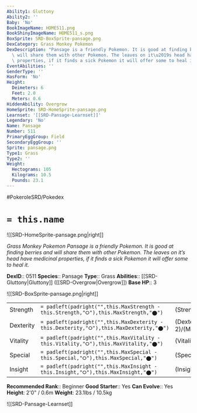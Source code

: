```yaml
---
Ability1: Gluttony
Ability2: ''
Baby: 'No'
BookImageName: HOME511.png
BookShinyImageName: HOME511_s.png
BoxSprite: SRD-BoxSprite-pansage.png
DexCategory: Grass Monkey Pokemon
DexDescription: "Pansage is a friendly Pokemon. It is good at finding berries and\
  \ will share them with other Pokemon. The leaves on it\u2019s head have medicinal\
  \ properties, if it finds a sick Pokemon it will offer some to heal it."
EventAbilities: ''
GenderType: ''
HasForm: 'No'
Height:
  Deimeters: 6
  Feet: 2.0
  Meters: 0.6
HiddenAbility: Overgrow
HomeSprite: SRD-HomeSprite-pansage.png
Learnset: '[[SRD-Pansage-Learnset]]'
Legendary: 'No'
Name: Pansage
Number: 511
PrimaryEggGroup: Field
SecondaryEggGroup: ''
Sprite: pansage.png
Type1: Grass
Type2: ''
Weight:
  Hectograms: 105
  Kilograms: 10.5
  Pounds: 23.1
---
```


#PokeroleSRD/Pokedex

# `= this.name`

![[SRD-HomeSprite-pansage.png|right]]

*Grass Monkey Pokemon*
*Pansage is a friendly Pokemon. It is good at finding berries and will share them with other Pokemon. The leaves on it’s head have medicinal properties, if it finds a sick Pokemon it will offer some to heal it.*

**DexID**:: 0511
**Species**:: Pansage
**Type**:: Grass
**Abilities**:: [[SRD-Gluttony|Gluttony]] ([[SRD-Overgrow|Overgrow]])
**Base HP**:: 3

![[SRD-BoxSprite-pansage.png|right]]

|           |                                                                                        |                                          |
| --------- | -------------------------------------------------------------------------------------- | ---------------------------------------- |
| Strength  | `= padleft(padright("",this.MaxStrength - this.Strength,"⭘"),this.MaxStrength,"⬤")`    | (Strength::2)/(MaxStrength::4)   |
| Dexterity | `= padleft(padright("",this.MaxDexterity - this.Dexterity,"⭘"),this.MaxDexterity,"⬤")` | (Dexterity:: 2)/(MaxDexterity::4) |
| Vitality  | `= padleft(padright("",this.MaxVitality - this.Vitality,"⭘"),this.MaxVitality,"⬤")`    | (Vitality::2)/(MaxVitality::4)   |
| Special   | `= padleft(padright("",this.MaxSpecial - this.Special,"⭘"),this.MaxSpecial,"⬤")`       | (Special::2)/(MaxSpecial::4)     |
| Insight   | `= padleft(padright("",this.MaxInsight - this.Insight,"⭘"),this.MaxInsight,"⬤")`       | (Insight::2)/(MaxInsight::4)     |

**Recommended Rank**:: Beginner
**Good Starter**:: Yes
**Can Evolve**:: Yes
**Height**: 2'0" / 0.6m
**Weight**: 23.1lbs / 10.5kg

![[SRD-Pansage-Learnset]]